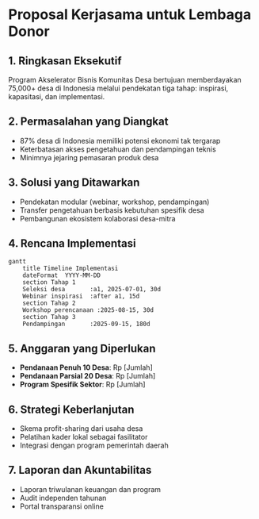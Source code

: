 # Proposal Kerjasama untuk Lembaga Donor

## 1. Ringkasan Eksekutif

Program Akselerator Bisnis Komunitas Desa bertujuan memberdayakan 75,000+ desa di Indonesia melalui pendekatan tiga tahap: inspirasi, kapasitasi, dan implementasi.

## 2. Permasalahan yang Diangkat

- 87% desa di Indonesia memiliki potensi ekonomi tak tergarap
- Keterbatasan akses pengetahuan dan pendampingan teknis
- Minimnya jejaring pemasaran produk desa

## 3. Solusi yang Ditawarkan

- Pendekatan modular (webinar, workshop, pendampingan)
- Transfer pengetahuan berbasis kebutuhan spesifik desa
- Pembangunan ekosistem kolaborasi desa-mitra

## 4. Rencana Implementasi

```mermaid
gantt
    title Timeline Implementasi
    dateFormat  YYYY-MM-DD
    section Tahap 1
    Seleksi desa       :a1, 2025-07-01, 30d
    Webinar inspirasi  :after a1, 15d
    section Tahap 2
    Workshop perencanaan :2025-08-15, 30d
    section Tahap 3
    Pendampingan       :2025-09-15, 180d
```

## 5. Anggaran yang Diperlukan

- **Pendanaan Penuh 10 Desa**: Rp [Jumlah]
- **Pendanaan Parsial 20 Desa**: Rp [Jumlah]
- **Program Spesifik Sektor**: Rp [Jumlah]

## 6. Strategi Keberlanjutan

- Skema profit-sharing dari usaha desa
- Pelatihan kader lokal sebagai fasilitator
- Integrasi dengan program pemerintah daerah

## 7. Laporan dan Akuntabilitas

- Laporan triwulanan keuangan dan program
- Audit independen tahunan
- Portal transparansi online
